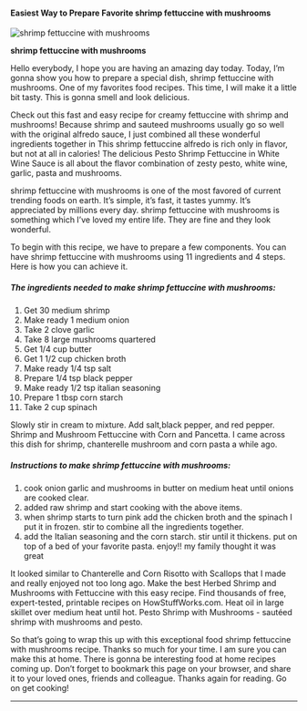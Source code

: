            

#### Easiest Way to Prepare Favorite shrimp fettuccine with mushrooms

![shrimp fettuccine with mushrooms](https://img-global.cpcdn.com/recipes/23871579/751x532cq70/shrimp-fettuccine-with-mushrooms-recipe-main-photo.jpg)

**shrimp fettuccine with mushrooms**

Hello everybody, I hope you are having an amazing day today. Today, I’m gonna show you how to prepare a special dish, shrimp fettuccine with mushrooms. One of my favorites food recipes. This time, I will make it a little bit tasty. This is gonna smell and look delicious.

Check out this fast and easy recipe for creamy fettuccine with shrimp and mushrooms! Because shrimp and sauteed mushrooms usually go so well with the original alfredo sauce, I just combined all these wonderful ingredients together in This shrimp fettuccine alfredo is rich only in flavor, but not at all in calories! The delicious Pesto Shrimp Fettuccine in White Wine Sauce is all about the flavor combination of zesty pesto, white wine, garlic, pasta and mushrooms.

shrimp fettuccine with mushrooms is one of the most favored of current trending foods on earth. It’s simple, it’s fast, it tastes yummy. It’s appreciated by millions every day. shrimp fettuccine with mushrooms is something which I’ve loved my entire life. They are fine and they look wonderful.

To begin with this recipe, we have to prepare a few components. You can have shrimp fettuccine with mushrooms using 11 ingredients and 4 steps. Here is how you can achieve it.

##### The ingredients needed to make shrimp fettuccine with mushrooms:

1.  Get 30 medium shrimp
2.  Make ready 1 medium onion
3.  Take 2 clove garlic
4.  Take 8 large mushrooms quartered
5.  Get 1/4 cup butter
6.  Get 1 1/2 cup chicken broth
7.  Make ready 1/4 tsp salt
8.  Prepare 1/4 tsp black pepper
9.  Make ready 1/2 tsp italian seasoning
10.  Prepare 1 tbsp corn starch
11.  Take 2 cup spinach

Slowly stir in cream to mixture. Add salt,black pepper, and red pepper. Shrimp and Mushroom Fettuccine with Corn and Pancetta. I came across this dish for shrimp, chanterelle mushroom and corn pasta a while ago.

##### Instructions to make shrimp fettuccine with mushrooms:

1.  cook onion garlic and mushrooms in butter on medium heat until onions are cooked clear.
2.  added raw shrimp and start cooking with the above items.
3.  when shrimp starts to turn pink add the chicken broth and the spinach I put it in frozen. stir to combine all the ingredients together.
4.  add the Italian seasoning and the corn starch. stir until it thickens. put on top of a bed of your favorite pasta. enjoy!! my family thought it was great

It looked similar to Chanterelle and Corn Risotto with Scallops that I made and really enjoyed not too long ago. Make the best Herbed Shrimp and Mushrooms with Fettuccine with this easy recipe. Find thousands of free, expert-tested, printable recipes on HowStuffWorks.com. Heat oil in large skillet over medium heat until hot. Pesto Shrimp with Mushrooms - sautéed shrimp with mushrooms and pesto.

So that’s going to wrap this up with this exceptional food shrimp fettuccine with mushrooms recipe. Thanks so much for your time. I am sure you can make this at home. There is gonna be interesting food at home recipes coming up. Don’t forget to bookmark this page on your browser, and share it to your loved ones, friends and colleague. Thanks again for reading. Go on get cooking!

* * *